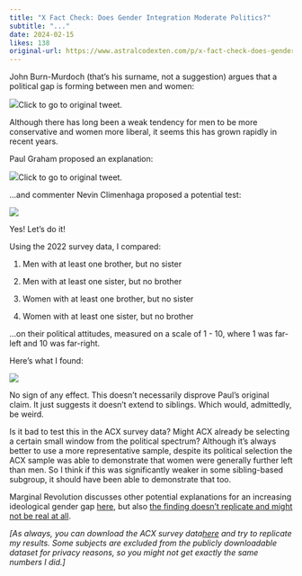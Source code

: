 ```yaml
---
title: "X Fact Check: Does Gender Integration Moderate Politics?"
subtitle: "..."
date: 2024-02-15
likes: 138
original-url: https://www.astralcodexten.com/p/x-fact-check-does-gender-integration
---
```

John Burn-Murdoch (that’s his surname, not a suggestion) argues that a political gap is forming between men and women:

[![](https://substackcdn.com/image/fetch/w_1456,c_limit,f_auto,q_auto:good,fl_progressive:steep/https%3A%2F%2Fsubstack-post-media.s3.amazonaws.com%2Fpublic%2Fimages%2F5826506d-0697-433f-882d-48ce3c1460f7_587x576.png)](https://twitter.com/jburnmurdoch/status/1750849189834022932)Click to go to original tweet.

Although there has long been a weak tendency for men to be more conservative and women more liberal, it seems this has grown rapidly in recent years.

Paul Graham proposed an explanation:

[![](https://substackcdn.com/image/fetch/w_1456,c_limit,f_auto,q_auto:good,fl_progressive:steep/https%3A%2F%2Fsubstack-post-media.s3.amazonaws.com%2Fpublic%2Fimages%2Fcf8adf65-37af-4a9f-bb32-5b6aca9944b9_579x459.png)](https://twitter.com/paulg/status/1750881800174420216)Click to go to original tweet.

…and commenter Nevin Climenhaga proposed a potential test:

[![](https://substackcdn.com/image/fetch/w_1456,c_limit,f_auto,q_auto:good,fl_progressive:steep/https%3A%2F%2Fsubstack-post-media.s3.amazonaws.com%2Fpublic%2Fimages%2F1a4ecc51-4115-4197-bcf7-ee00717885e6_589x205.png)](https://twitter.com/NevinClimenhaga/status/1751175197242400806)

Yes! Let’s do it!

Using the 2022 survey data, I compared:

  1. Men with at least one brother, but no sister

  2. Men with at least one sister, but no brother

  3. Women with at least one brother, but no sister

  4. Women with at least one sister, but no brother




…on their political attitudes, measured on a scale of 1 - 10, where 1 was far-left and 10 was far-right. 

Here’s what I found:

[![](https://substackcdn.com/image/fetch/w_1456,c_limit,f_auto,q_auto:good,fl_progressive:steep/https%3A%2F%2Fsubstack-post-media.s3.amazonaws.com%2Fpublic%2Fimages%2Fa51c96ed-e31e-41dd-9b96-f147b0109524_657x134.png)](https://substackcdn.com/image/fetch/f_auto,q_auto:good,fl_progressive:steep/https%3A%2F%2Fsubstack-post-media.s3.amazonaws.com%2Fpublic%2Fimages%2Fa51c96ed-e31e-41dd-9b96-f147b0109524_657x134.png)

No sign of any effect. This doesn’t necessarily disprove Paul’s original claim. It just suggests it doesn’t extend to siblings. Which would, admittedly, be weird.

Is it bad to test this in the ACX survey data? Might ACX already be selecting a certain small window from the political spectrum? Although it’s always better to use a more representative sample, despite its political selection the ACX sample was able to demonstrate that women were generally further left than men. So I think if this was significantly weaker in some sibling-based subgroup, it should have been able to demonstrate that too.

Marginal Revolution discusses other potential explanations for an increasing ideological gender gap [here](https://marginalrevolution.com/marginalrevolution/2024/02/religion-and-the-ideological-gender-gap.html), but also [the finding doesn’t replicate and might not be real at all](https://twitter.com/ryanburge/status/1751615375408521623).

 _[As always, you can download the ACX survey data[here](https://www.astralcodexten.com/p/acx-survey-results-2022) and try to replicate my results. Some subjects are excluded from the publicly downloadable dataset for privacy reasons, so you might not get exactly the same numbers I did.]_
